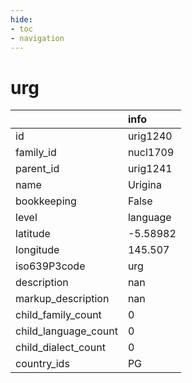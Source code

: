 ```yaml
---
hide:
- toc
- navigation
---
```

# urg
|                      | info     |
|:---------------------|:---------|
| id                   | urig1240 |
| family_id            | nucl1709 |
| parent_id            | urig1241 |
| name                 | Urigina  |
| bookkeeping          | False    |
| level                | language |
| latitude             | -5.58982 |
| longitude            | 145.507  |
| iso639P3code         | urg      |
| description          | nan      |
| markup_description   | nan      |
| child_family_count   | 0        |
| child_language_count | 0        |
| child_dialect_count  | 0        |
| country_ids          | PG       |